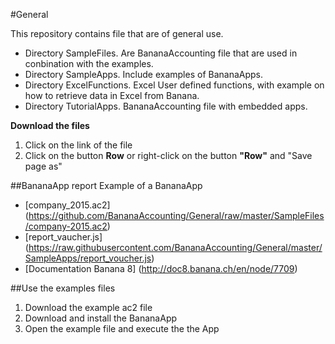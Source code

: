 #General 

This repository contains file that are of general use.

* Directory SampleFiles. Are BananaAccounting file that are used in conbination with the examples. 
* Directory SampleApps. Include examples of BananaApps.
* Directory ExcelFunctions. Excel User defined functions, with example on how to retrieve data in Excel from Banana.
* Directory TutorialApps. BananaAccounting file with embedded apps.




**Download the files**

1. Click on the link of the file
2. Click on the button **Row** or right-click on the button **"Row"** and "Save page as" 

##BananaApp report
Example of a BananaApp
* [company_2015.ac2] (https://github.com/BananaAccounting/General/raw/master/SampleFiles/company-2015.ac2)
* [report_vaucher.js] (https://raw.githubusercontent.com/BananaAccounting/General/master/SampleApps/report_voucher.js)
* [Documentation Banana 8] (http://doc8.banana.ch/en/node/7709)

##Use the examples files
1. Download the example ac2 file
2. Download and install the BananaApp
3. Open the example file and execute the the App
